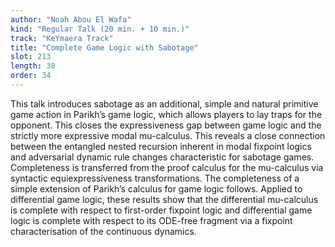 ```yaml
---
author: "Noah Abou El Wafa"
kind: "Regular Talk (20 min. + 10 min.)"
track: "KeYmaera Track"
title: "Complete Game Logic with Sabotage"
slot: 213
length: 30 
order: 34
---
```


This talk introduces sabotage as an additional, simple and natural primitive game action in Parikh’s game logic, which allows players to lay traps for the opponent. This closes the expressiveness gap between game logic and the strictly more expressive modal mu-calculus. This reveals a close connection between the entangled nested recursion inherent in modal fixpoint logics and adversarial dynamic rule changes characteristic for sabotage games. Completeness is transferred from the proof calculus for the mu-calculus via syntactic equiexpressiveness transformations. The completeness of a simple extension of Parikh’s calculus for game logic follows. Applied to differential game logic, these results show that the differential mu-calculus is complete with respect to first-order fixpoint logic and differential game logic is complete with respect to its ODE-free fragment via a fixpoint characterisation of the continuous dynamics.
